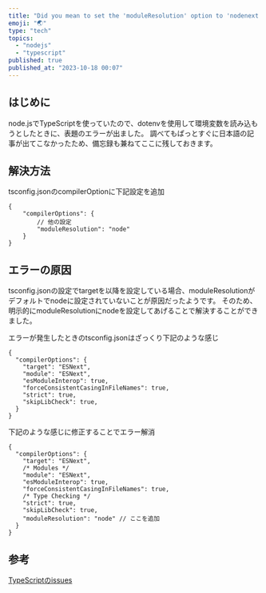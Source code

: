```yaml
---
title: "Did you mean to set the 'moduleResolution' option to 'nodenext', or to"
emoji: "🌏"
type: "tech"
topics:
  - "nodejs"
  - "typescript"
published: true
published_at: "2023-10-18 00:07"
---
```


## はじめに
node.jsでTypeScriptを使っていたので、dotenvを使用して環境変数を読み込もうとしたときに、表題のエラーが出ました。
調べてもぱっとすぐに日本語の記事が出てこなかったため、備忘録も兼ねてここに残しておきます。

## 解決方法
tsconfig.jsonのcompilerOptionに下記設定を追加
```
{
    "compilerOptions": {
        // 他の設定
        "moduleResolution": "node"
    }
}
```

## エラーの原因
tsconfig.jsonの設定でtargetを以降を設定している場合、moduleResolutionがデフォルトでnodeに設定されていないことが原因だったようです。
そのため、明示的にmoduleResolutionにnodeを設定してあげることで解決することができました。

エラーが発生したときのtsconfig.jsonはざっくり下記のような感じ
```
{
  "compilerOptions": {
    "target": "ESNext",
    "module": "ESNext",
    "esModuleInterop": true,
    "forceConsistentCasingInFileNames": true,
    "strict": true,
    "skipLibCheck": true,
  }
}
```

下記のような感じに修正することでエラー解消
```
{
  "compilerOptions": {
    "target": "ESNext",
    /* Modules */
    "module": "ESNext",
    "esModuleInterop": true,
    "forceConsistentCasingInFileNames": true,
    /* Type Checking */
    "strict": true,
    "skipLibCheck": true,
    "moduleResolution": "node" // ここを追加
  }
}

```


## 参考
[TypeScriptのissues](https://github.com/microsoft/TypeScript/issues/35876)
